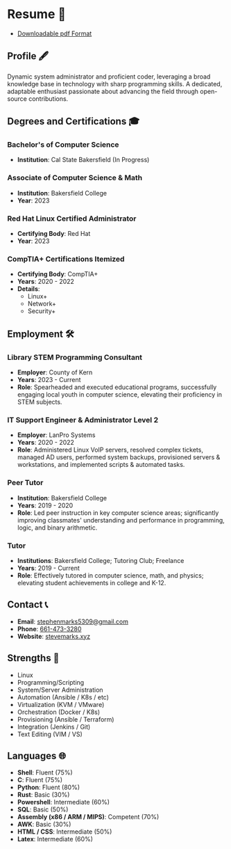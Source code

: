 # Resume 📄
* [Downloadable pdf Format](../img/resume_stephen_marks.pdf)

## Profile 🖋️
Dynamic system administrator and proficient coder, leveraging a broad knowledge base in technology with sharp programming skills. A dedicated, adaptable enthusiast passionate about advancing the field through open-source contributions.

## Degrees and Certifications 🎓
### Bachelor's of Computer Science
- **Institution**: Cal State Bakersfield (In Progress)

### Associate of Computer Science & Math
- **Institution**: Bakersfield College
- **Year**: 2023

### Red Hat Linux Certified Administrator
- **Certifying Body**: Red Hat
- **Year**: 2023

### CompTIA+ Certifications Itemized
- **Certifying Body**: CompTIA+
- **Years**: 2020 - 2022
- **Details**:
  - Linux+
  - Network+
  - Security+

## Employment 🛠️
### Library STEM Programming Consultant
- **Employer**: County of Kern
- **Years**: 2023 - Current
- **Role**: Spearheaded and executed educational programs, successfully engaging local youth in computer science, elevating their proficiency in STEM subjects.

### IT Support Engineer & Administrator Level 2
- **Employer**: LanPro Systems
- **Years**: 2020 - 2022
- **Role**: Administered Linux VoIP servers, resolved complex tickets, managed AD users, performed system backups, provisioned servers & workstations, and implemented scripts & automated tasks.

### Peer Tutor
- **Institution**: Bakersfield College
- **Years**: 2019 - 2020
- **Role**: Led peer instruction in key computer science areas; significantly improving classmates' understanding and performance in programming, logic, and binary arithmetic.

### Tutor
- **Institutions**: Bakersfield College; Tutoring Club; Freelance
- **Years**: 2019 - Current
- **Role**: Effectively tutored in computer science, math, and physics; elevating student achievements in college and K-12.

## Contact 📞
- **Email**: [stephenmarks5309@gmail.com](mailto:stephenmarks5309@gmail.com)
- **Phone**: [661-473-3280](tel:+6614733280)
- **Website**: [stevemarks.xyz](http://stevemarks.xyz)

## Strengths 💪
- Linux
- Programming/Scripting
- System/Server Administration
- Automation (Ansible / K8s / etc)
- Virtualization (KVM / VMware)
- Orchestration (Docker / K8s)
- Provisioning (Ansible / Terraform)
- Integration (Jenkins / Git)
- Text Editing (VIM / VS)

## Languages 🌐
- **Shell**: Fluent (75%)
- **C**: Fluent (75%)
- **Python**: Fluent (80%)
- **Rust**: Basic (30%)
- **Powershell**: Intermediate (60%)
- **SQL**: Basic (50%)
- **Assembly (x86 / ARM / MIPS)**: Competent (70%)
- **AWK**: Basic (30%)
- **HTML / CSS**: Intermediate (50%)
- **Latex**: Intermediate (60%)


